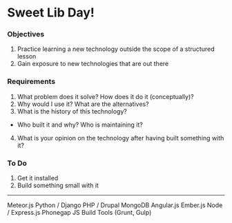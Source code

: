 # Sweet Lib Day!

### Objectives

1. Practice learning a new technology outside the scope of a structured lesson
2. Gain exposure to new technologies that are out there

### Requirements

1. What problem does it solve? How does it do it (conceptually)?
2. Why would I use it? What are the alternatives?
3. What is the history of this technology?
  - Who built it and why? Who is maintaining it?
4. What is your opinion on the technology after having built something with it?

### To Do

1. Get it installed
2. Build something small with it


---

Meteor.js
Python / Django
PHP / Drupal
MongoDB
Angular.js
Ember.js
Node / Express.js
Phonegap
JS Build Tools (Grunt, Gulp)